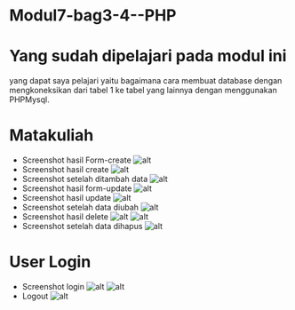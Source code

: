 # Modul7-bag3-4--PHP
# Yang sudah dipelajari pada modul ini
yang dapat saya pelajari yaitu bagaimana cara membuat database dengan mengkoneksikan dari tabel 1 ke tabel yang lainnya dengan menggunakan PHPMysql.
# Matakuliah
- Screenshot hasil Form-create
![alt](https://github.com/TalithaSevrillaD/Modul7-bag3-4--PHP/blob/master/form-create.JPG?raw=true)
- Screenshot hasil create
![alt](https://github.com/TalithaSevrillaD/Modul7-bag3-4--PHP/blob/master/form-create1.JPG?raw=true)
- Screenshot setelah ditambah data
![alt](https://github.com/TalithaSevrillaD/Modul7-bag3-4--PHP/blob/master/form-create2.JPG?raw=true)
- Screenshot hasil form-update
![alt](https://github.com/TalithaSevrillaD/Modul7-bag3-4--PHP/blob/master/form-update.JPG?raw=true)
- Screenshot hasil update
![alt](https://github.com/TalithaSevrillaD/Modul7-bag3-4--PHP/blob/master/form-update1.JPG?raw=true)
- Screenshot setelah data diubah
![alt](https://github.com/TalithaSevrillaD/Modul7-bag3-4--PHP/blob/master/form-update2.JPG?raw=true)
- Screenshot hasil delete
![alt](https://github.com/TalithaSevrillaD/Modul7-bag3-4--PHP/blob/master/delete.JPG?raw=true)
![alt](https://github.com/TalithaSevrillaD/Modul7-bag3-4--PHP/blob/master/delete1.JPG?raw=true)
- Screenshot setelah data dihapus
![alt](https://github.com/TalithaSevrillaD/Modul7-bag3-4--PHP/blob/master/delete2.JPG?raw=true)
# User Login
- Screenshot login
![alt](https://github.com/TalithaSevrillaD/Modul7-bag3-4--PHP/blob/master/login.JPG?raw=true)
![alt](https://github.com/TalithaSevrillaD/Modul7-bag3-4--PHP/blob/master/login1.JPG?raw=true)
- Logout
![alt](https://github.com/TalithaSevrillaD/Modul7-bag3-4--PHP/blob/master/logout.JPG?raw=true)
